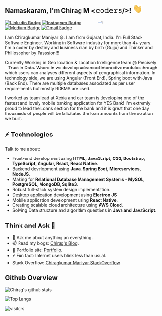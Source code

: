 <h2> Namaskaram, I'm Chirag M <𝚌𝚘𝚍𝚎𝚛𝚜/>! <img src="https://raw.githubusercontent.com/ABSphreak/ABSphreak/master/gifs/Hi.gif" width="30px"></h2>

<img align='right' style='border-radius: 50%;' src='https://avatars.githubusercontent.com/u/37377238?v=4' width='200'>


[![Linkedin Badge](https://img.shields.io/badge/-Chiragkumar%20Maniyar-blue?style=flat-square&logo=Linkedin&logoColor=white&link=https://www.linkedin.com/in/chiragkumar-maniyar/)](https://www.linkedin.com/in/chiragkumar-maniyar/)
[![Instagram Badge](https://img.shields.io/badge/-charminggg_chirag-purple?style=flat-square&logo=instagram&logoColor=white&link=https://www.instagram.com/charminggg_chirag/)](https://www.instagram.com/charminggg_chirag/)
[![Medium Badge](https://img.shields.io/badge/-@cumaniar-03a57a?style=flat-square&labelColor=000000&logo=Medium&link=https://medium.com/@cumaniar/)](https://cumaniar.medium.com/)
[![Gmail Badge](https://img.shields.io/badge/-chiragma18633@gmail.com-c14438?style=flat-square&logo=Gmail&logoColor=white&link=mailto:chiragma18633@gmail.com)](mailto:chiragma18633@gmail.com)

I am Chiragkumar Maniyar 😃. I am from Gujarat, India. I'm Full Stack Software Engineer. Working in Software industry for more than 4+ years. I'm a coder by destiny and business man by birth (Gujju) and Thinker and Phillosopher by Passsion!!!

Currently Working in Geo location & Location Intelligence team @ Precisely - Trust in Data. Where in we develop advanced interactive modules through which users can analyses different aspects of geographical information. In technology side, we are using Angular (Front End), Spring boot with Java (Back End). There are multiple databases associated as per user requirements but mostly RDBMS are used.

I worked as team lead at Xebia and our team is developing one of the fastest and lovely mobile banking application for YES Bank! I'm extremly proud to lead the Loans section for the bank and it is great that one day thousands of people will be falicitated the loan amounts from the solution we built.


## ⚡ Technologies
Talk to me about:
- Front-end development using **HTML, JavaScript, CSS, Bootstrap, TypeScript, Angular, React, React Native**.
- Backend development using **Java, Spring Boot, Microservices, NodeJS**.
- Making for **Relational Database Management Systems - MySQL, PostgreSQL, MongoDB, Sqlite3**.
- Robust full-stack system design implementation.
- Desktop application development using **Electron JS**
- Mobile application development using **React Native**.
- Creating scalable cloud architecture using **AWS Cloud**.
- Solving Data structure and algorithm questions in **Java and JavaScript**.



## Think and Ask 🤔
- 💬 Ask me about anything an everything.
- 📫 Read my blogs: [Chirag's Blog](https://cumaniar.medium.com/).
- 🎯 Portfolio site: [Portfolio](https://chirag-maniyar.netlify.app/).
- ⚡ Fun fact: Internet users blink less than usual.
- Stack Overflow: [Chiragkumar Maniyar StackOverflow](https://stackoverflow.com/users/11396275/chirag-maniar)


## Github Overview

![Chirag's github stats](https://github-readme-stats.vercel.app/api?username=cumaniar&hide=["issues"]&show_icons=true)

![Top Langs](https://github-readme-stats.vercel.app/api/top-langs/?username=cumaniar&hide=TeX&layout=compact)

![visitors](https://visitor-badge.glitch.me/badge?page_id=cumaniar.cumaniar)

